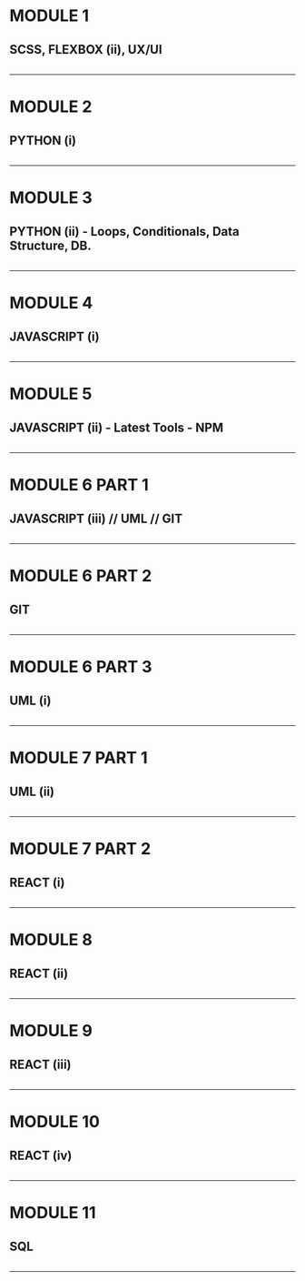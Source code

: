 # MODULE 1
## SCSS, FLEXBOX (ii), UX/UI
```text
```
***
# MODULE 2
## PYTHON (i)
```text
```
***
# MODULE 3
## PYTHON (ii) - Loops, Conditionals, Data Structure, DB.
```text
```
***
# MODULE 4
## JAVASCRIPT (i)
```text
```
***
# MODULE 5
## JAVASCRIPT (ii) - Latest Tools - NPM
```text
```
***
# MODULE 6 PART 1
## JAVASCRIPT (iii) // UML // GIT 
```text
```
***
# MODULE 6 PART 2
## GIT
```text
```
***
# MODULE 6 PART 3
## UML (i)
```text
```
***
# MODULE 7 PART 1
## UML (ii)
```text
```
***
# MODULE 7 PART 2
## REACT (i)
```text
```
***
# MODULE 8
## REACT (ii)
```text
```
***
# MODULE 9
## REACT (iii)
```text
```
***
# MODULE 10
## REACT (iv)
```text
```
***
# MODULE 11
## SQL
```text
```
***
